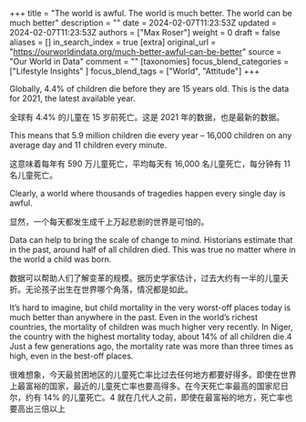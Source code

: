+++
title = "The world is awful. The world is much better. The world can be much better"
description = ""
date = 2024-02-07T11:23:53Z
updated = 2024-02-07T11:23:53Z
authors = ["Max Roser"]
weight = 0
draft = false
aliases = []
in_search_index = true
[extra]
original_url = "https://ourworldindata.org/much-better-awful-can-be-better"
source = "Our World in Data"
comment = ""
[taxonomies]
focus_blend_categories = ["Lifestyle Insights" ]
focus_blend_tags = ["World", "Attitude"]
+++

Globally, 4.4% of children die before they are 15 years old. This is the data for 2021, the latest available year.

全球有 4.4% 的儿童在 15 岁前死亡。这是 2021 年的数据，也是最新的数据。

This means that 5.9 million children die every year – 16,000 children on any average day and 11 children every minute.

这意味着每年有 590 万儿童死亡，平均每天有 16,000 名儿童死亡，每分钟有 11 名儿童死亡。

Clearly, a world where thousands of tragedies happen every single day is awful.

显然，一个每天都发生成千上万起悲剧的世界是可怕的。

Data can help to bring the scale of change to mind. Historians estimate that in the past, around half of all children died. This was true no matter where in the world a child was born.

数据可以帮助人们了解变革的规模。据历史学家估计，过去大约有一半的儿童夭折。无论孩子出生在世界哪个角落，情况都是如此。

It’s hard to imagine, but child mortality in the very worst-off places today is much better than anywhere in the past. Even in the world’s richest countries, the mortality of children was much higher very recently. In Niger, the country with the highest mortality today, about 14% of all children die.4 Just a few generations ago, the mortality rate was more than three times as high, even in the best-off places.

很难想象，今天最贫困地区的儿童死亡率比过去任何地方都要好得多。即使在世界上最富裕的国家，最近的儿童死亡率也要高得多。在今天死亡率最高的国家尼日尔，约有 14% 的儿童死亡。4 就在几代人之前，即使在最富裕的地方，死亡率也要高出三倍以上

